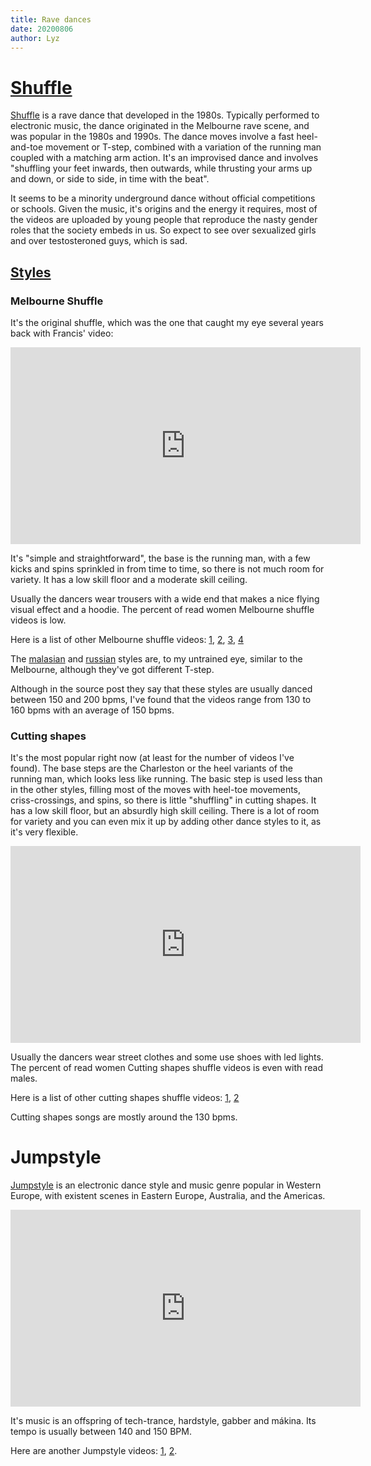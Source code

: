 ```yaml
---
title: Rave dances
date: 20200806
author: Lyz
---
```


# [Shuffle](shuffle_basics.md)

[Shuffle](https://en.wikipedia.org/wiki/Melbourne_shuffle) is a rave dance that
developed in the 1980s. Typically performed to electronic music, the dance
originated in the Melbourne rave scene, and was popular in the 1980s and
1990s. The dance moves involve a fast heel-and-toe movement or T-step,
combined with a variation of the running man coupled with a matching arm
action. It's an improvised dance and involves "shuffling your feet
inwards, then outwards, while thrusting your arms up and down, or side to side,
in time with the beat".

It seems to be a minority underground dance without official competitions or schools. Given the music, it's origins and the energy it requires, most of the
videos are uploaded by young people that reproduce the nasty gender roles that
the society embeds in us. So expect to see over sexualized girls and over
testosteroned guys, which is sad.

## [Styles](https://www.reddit.com/r/CuttingShapes/comments/6c5kwb/confused_between_cutting_shapes_and_shuffling/)

### Melbourne Shuffle

It's the original shuffle, which was the one that caught my eye several years
back with Francis' video:

<iframe width="560" height="315" src="https://www.youtube.com/embed/KLArb1tegWI?start=11" frameborder="0" allow="accelerometer; autoplay; encrypted-media; gyroscope; picture-in-picture" allowfullscreen></iframe>

It's "simple and straightforward", the base is the running man, with a few kicks
and spins sprinkled in from time to time, so there is not much room for variety.
It has a low skill floor and a moderate skill ceiling.

Usually the dancers wear trousers with a wide end that makes a nice flying visual
effect and a hoodie. The percent of read women Melbourne shuffle videos is low.

Here is a list of other Melbourne shuffle videos:
[1](https://www.youtube.com/watch?v=8Pu0B8pHDHE),
[2](https://www.youtube.com/watch?v=PFSMAj86in4),
[3](https://www.youtube.com/watch?v=chFZUiQ0pLc), [4](https://www.youtube.com/watch?v=XgDNAO2IDjE)

The [malasian](https://www.youtube.com/watch?v=6RXBtYEX5ds) and [russian](https://www.youtube.com/watch?v=z8XtaP0ZHVg)
styles are, to my untrained eye, similar to the Melbourne, although they've got different T-step.

Although in the source post they say that these styles are usually danced
between 150 and 200 bpms, I've found that the videos range from 130 to 160 bpms
with an average of 150 bpms.

### Cutting shapes

It's the most popular right now (at least for the number of videos I've found).
The base steps are the Charleston or the heel variants of the running man, which
looks less like running. The basic step is used less than in the other styles,
filling most of the moves with heel-toe movements, criss-crossings, and spins,
so there is little "shuffling" in cutting shapes. It has a low skill floor, but
an absurdly high skill ceiling. There is a lot of room for variety and you can
even mix it up by adding other dance styles to it, as it's very flexible.

<iframe width="560" height="315" src="https://www.youtube.com/embed/ijdXjaYaLa8" frameborder="0" allow="accelerometer; autoplay; encrypted-media; gyroscope; picture-in-picture" allowfullscreen></iframe>

Usually the dancers wear street clothes and some use shoes with led lights.
The percent of read women Cutting shapes shuffle videos is even with read males.

Here is a list of other cutting shapes shuffle videos:
[1](https://www.youtube.com/watch?v=_M0TBaZS708),
[2](https://www.youtube.com/watch?v=YX4CookROiE)

Cutting shapes songs are mostly around the 130 bpms.

# Jumpstyle

[Jumpstyle](https://en.wikipedia.org/wiki/Jumpstyle) is an electronic dance
style and music genre popular in Western Europe, with existent scenes in Eastern
Europe, Australia, and the Americas.

<iframe width="560" height="315" src="https://www.youtube.com/embed/iWRolPgp9JY?start=41" frameborder="0" allow="accelerometer; autoplay; encrypted-media; gyroscope; picture-in-picture" allowfullscreen></iframe>

It's music is an offspring of tech-trance, hardstyle, gabber and mákina. Its
tempo is usually between 140 and 150 BPM.

Here are another Jumpstyle videos:
[1](https://www.youtube.com/watch?v=b1e1yFlZUH4),
[2](https://www.youtube.com/watch?v=yPjk-wJjEXU).
